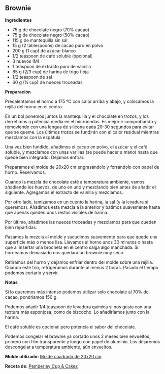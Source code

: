 ## Brownie

**Ingredientes**

- 75 g de chocolate negro (70% cacao)
- 75 g de chocolate negro (50% cacao)
- 115 g de mantequilla sin sal
- 15 g (2 tablespoons) de cacao puro en polvo
- 200 g (1 cup) de azúcar blanco
- 1/2 teaspoon de café soluble (opcional)
- 3 huevos (M)
- 1 teaspoon de extracto puro de vainilla
- 85 g (2/3 cup) de harina de trigo floja
- 1/2 teaspoon de sal
- 60 g (½ cup) de nueces troceadas

**Preparación**

Precalentamos el horno a 175 ºC con calor arriba y abajo, y colocamos la rejilla del horno en el centro.

En un bol ponemos juntos la mantequilla y el chocolate en trozos, y los derretimos a potencia media en el microondas. Es mejor ir comprobando y removiendo con una lengua de silicona cada 20-30 segundos para evitar que se queme. Los últimos trozos se fundirán con el calor residual mientras mezclamos con la espátula.

Una vez bien fundido, añadimos el cacao en polvo, el azúcar y el café soluble, y mezclamos con unas varillas (se puede hacer a mano) hasta que quede bien integrado. Dejamos enfriar.

Preparamos el molde de 20x20 cm engrasándolo y forrándolo con papel de horno. Reservamos.

Cuando la mezcla de chocolate esté a temperatura ambiente, vamos añadiendo los huevos, de uno en uno y mezclando bien antes de añadir el siguiente. Agregamos el extracto de vainilla y mezclamos.

Por otro lado, tamizamos en un cuento la harina, la sal (y la levadura si queremos). Añadimos esta mezcla a la anterior y batimos suavemente hasta que apenas queden unos restos visibles de harina.

Por último, añadimos las nueces troceadas y mezclamos para que queden bien repartidas.

Pasamos la mezcla al molde y sacudimos suavemente para que quede una superficie más o menos lisa. Llevamos al horno unos 30 minutos o hasta que al insertar una brocheta en el centro salga algo manchada. Si horneamos demasiado nos quedará un brownie muy seco.

Retiramos del horno y dejamos enfriar dentro del molde sobre una rejilla. Cuando esté frío, refrigeramos durante al menos 2 horas. Pasado el tiempo podemos cortarlo y servir.

**Notas**

Si lo queremos más intenso podemos utilizar solo chocolate al 70% de cacao, pondríamos 150 g.

Podemos añadir 1/4 teaspoon de levadura química si nos gusta con una textura más esponjosa, como de bizcocho. Lo añadiríamos junto con la harina.

El café soluble es opcional pero potencia el sabor del chocolate.

Podemos congelar el brownie ya cortado unos 2 meses bien envueltos, primero con film transparente y luego con papel de aluminio. Los dejaremos descongelar a temperatura ambiente, aún envueltos.

**Molde utilizado:** [Molde cuadrado de 20x20 cm](../../moldes-y-utensilios.md)

**Receta de:** [Pemberley Cup & Cakes](http://pemberleycupandcakes.com/2013/06/13/dark-chocolate-brownies/)
